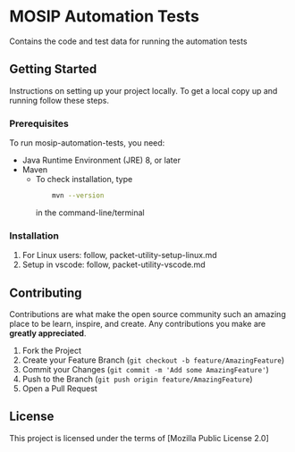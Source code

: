 # MOSIP Automation Tests
Contains the code and test data for running the automation tests

## Getting Started
Instructions on setting up your project locally.
To get a local copy up and running follow these steps.

### Prerequisites

To run mosip-automation-tests, you need:
* Java Runtime Environment (JRE) 8, or later
* Maven
  * To check installation, type 
    ```sh
        mvn --version
    ```
    in the command-line/terminal 


### Installation

1. For Linux users: follow, packet-utility-setup-linux.md
2. Setup in vscode: follow, packet-utility-vscode.md


## Contributing
Contributions are what make the open source community such an amazing place to be learn, inspire, and create. Any contributions you make are **greatly appreciated**.

1. Fork the Project
2. Create your Feature Branch (`git checkout -b feature/AmazingFeature`)
3. Commit your Changes (`git commit -m 'Add some AmazingFeature'`)
4. Push to the Branch (`git push origin feature/AmazingFeature`)
5. Open a Pull Request

## License
This project is licensed under the terms of [Mozilla Public License 2.0]